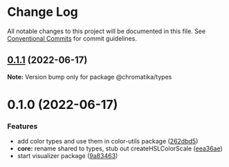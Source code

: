 # Change Log

All notable changes to this project will be documented in this file.
See [Conventional Commits](https://conventionalcommits.org) for commit guidelines.

## [0.1.1](https://github.com/tkofh/chromatika/compare/@chromatika/types@0.1.0...@chromatika/types@0.1.1) (2022-06-17)

**Note:** Version bump only for package @chromatika/types





# 0.1.0 (2022-06-17)


### Features

* add color types and use them in color-utils package ([262dbd5](https://github.com/tkofh/chromatika/commit/262dbd58280078d38f4d05b34690c2f645908ef9))
* **core:** rename shared to types, stub out createHSLColorScale ([eea36ae](https://github.com/tkofh/chromatika/commit/eea36aef9a75b95e31f77f6d0c3de39f48960764))
* start visualizer package ([9a83463](https://github.com/tkofh/chromatika/commit/9a83463f1ed3cdd22e351c08d458b37c7bfe50cf))
